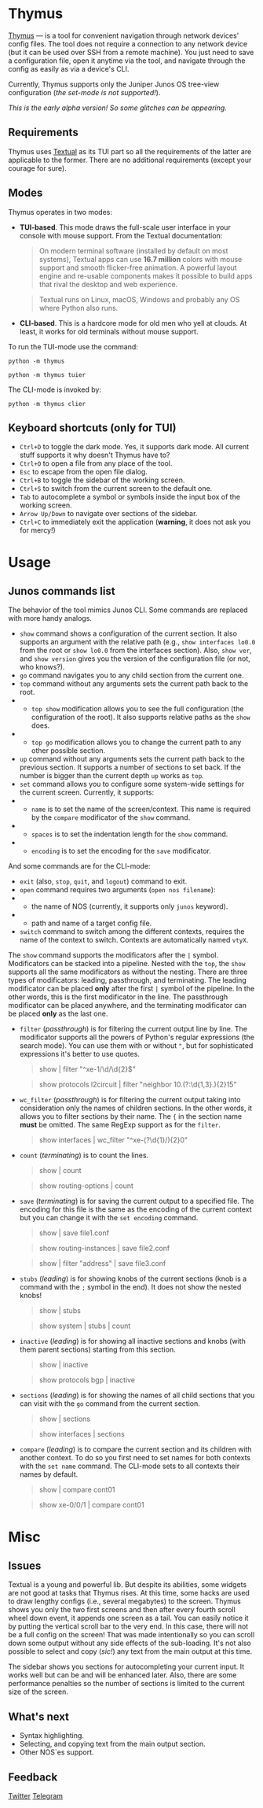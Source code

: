 # Thymus

[Thymus](https://en.wikipedia.org/wiki/Thymus_(plant)) — is a tool for convenient navigation through network devices' config files. The tool does not require a connection to any network device (but it can be used over SSH from a remote machine). You just need to save a configuration file, open it anytime via the tool, and navigate through the config as easily as via a device's CLI.

Currently, Thymus supports only the Juniper Junos OS tree-view configuration (*the set-mode is not supported!*).

*This is the early alpha version! So some glitches can be appearing.*

## Requirements

Thymus uses [Textual](https://github.com/Textualize/textual) as its TUI part so all the requirements of the latter are applicable to the former. There are no additional requirements (except your courage for sure).

## Modes

Thymus operates in two modes:

- **TUI-based**. This mode draws the full-scale user interface in your console with mouse support. From the Textual documentation:

	> On modern terminal software (installed by default on most systems), Textual apps can use **16.7 million** colors with mouse support and smooth flicker-free animation. A powerful layout engine and re-usable components makes it possible to build apps that rival the desktop and web experience.

	> Textual runs on Linux, macOS, Windows and probably any OS where Python also runs.

- **CLI-based**. This is a hardcore mode for old men who yell at clouds. At least, it works for old terminals without mouse support.

To run the TUI-mode use the command:
```
python -m thymus
```
```
python -m thymus tuier
```
The CLI-mode is invoked by:
```
python -m thymus clier
```

## Keyboard shortcuts (only for TUI)

- `Ctrl+D` to toggle the dark mode. Yes, it supports dark mode. All current stuff supports it why doesn't Thymus have to?
- `Ctrl+O` to open a file from any place of the tool.
- `Esc` to escape from the open file dialog.
- `Ctrl+B` to toggle the sidebar of the working screen.
- `Ctrl+S` to switch from the current screen to the default one.
- `Tab` to autocomplete a symbol or symbols inside the input box of the working screen.
- `Arrow Up/Down` to navigate over sections of the sidebar.
- `Ctrl+C` to immediately exit the application (**warning**, it does not ask you for mercy!)

# Usage

## Junos commands list

The behavior of the tool mimics Junos CLI. Some commands are replaced with more handy analogs.

- `show` command shows a configuration of the current section. It also supports an argument with the relative path (e.g., `show interfaces lo0.0` from the root or `show lo0.0` from the interfaces section). Also, `show ver`, and `show version` gives you the version of the configuration file (or not, who knows?).
- `go` command navigates you to any child section from the current one.
- `top` command without any arguments sets the current path back to the root.
- - `top show` modification allows you to see the full configuration (the configuration of the root). It also supports relative paths as the `show` does.
- - `top go` modification allows you to change the current path to any other possible section.
- `up` command without any arguments sets the current path back to the previous section. It supports a number of sections to set back. If the number is bigger than the current depth `up` works as `top`.
- `set` command allows you to configure some system-wide settings for the current screen. Currently, it supports:
- - `name` is to set the name of the screen/context. This name is required by the `compare` modificator of the `show` command.
- - `spaces` is to set the indentation length for the `show` command.
- - `encoding` is to set the encoding for the `save` modificator.

And some commands are for the CLI-mode:

- `exit` (also, `stop`, `quit`, and `logout`) command to exit.
- `open` command requires two arguments (`open nos filename`):
- - the name of NOS (currently, it supports only `junos` keyword).
- - path and name of a target config file.
- `switch` command to switch among the different contexts, requires the name of the context to switch. Contexts are automatically named `vtyX`.

The `show` command supports the modificators after the `|` symbol. Modificators can be stacked into a pipeline. Nested with the `top`, the `show` supports all the same modificators as without the nesting. There are three types of modificators: leading, passthrough, and terminating. The leading modificator can be placed **only** after the first `|` symbol of the pipeline. In the other words, this is the first modificator in the line. The passthrough modificator can be placed anywhere, and the terminating modificator can be placed **only** as the last one.

- `filter` (*passthrough*) is for filtering the current output line by line. The modificator supports all the powers of Python's regular expressions (the search mode). You can use them with or without `"`, but for sophisticated expressions it's better to use quotes.

	> show | filter "^xe-1/\d/\d{2}$"

	> show protocols l2circuit | filter "neighbor 10.(?:\d{1,3}\.){2}15"

- `wc_filter` (*passthrough*) is for filtering the current output taking into consideration only the names of children sections. In the other words, it allows you to filter sections by their name. The `{` in the section name **must** be omitted. The same RegExp support as for the `filter`.

	> show interfaces | wc_filter "^xe-(?\d{1}/){2}0"

- `count` (*terminating*) is to count the lines.

	> show | count

	> show routing-options | count

- `save` (*terminating*) is for saving the current output to a specified file. The encoding for this file is the same as the encoding of the current context but you can change it with the `set encoding` command.

	> show | save file1.conf

	> show routing-instances | save file2.conf

	> show | filter "address" | save file3.conf

- `stubs` (*leading*) is for showing knobs of the current sections (knob is a command with the `;` symbol in the end). It does not show the nested knobs!

	> show | stubs

	> show system | stubs | count

- `inactive` (*leading*) is for showing all inactive sections and knobs (with them parent sections) starting from this section.

	> show | inactive

	> show protocols bgp | inactive

- `sections` (*leading*) is for showing the names of all child sections that you can visit with the `go` command from the current section.

	> show | sections

	> show interfaces | sections

- `compare` (*leading*) is to compare the current section and its children with another context. To do so you first need to set names for both contexts with the `set name` command. The CLI-mode sets to all contexts their names by default.

	> show | compare cont01

	> show xe-0/0/1 | compare cont01


# Misc

## Issues

Textual is a young and powerful lib. But despite its abilities, some widgets are not good at tasks that Thymus rises. At this time, some hacks are used to draw lengthy configs (i.e., several megabytes) to the screen. Thymus shows you only the two first screens and then after every fourth scroll wheel down event, it appends one screen as a tail.  You can easily notice it by putting the vertical scroll bar to the very end. In this case, there will not be a full config on the screen! That was made intentionally so you can scroll down some output without any side effects of the sub-loading. It's not also possible to select and copy (*sic!*) any text from the main output at this time.

The sidebar shows you sections for autocompleting your current input. It works well but can be and will be enhanced later. Also, there are some performance penalties so the number of sections is limited to the current size of the screen.

## What's next

- Syntax highlighting.
- Selecting, and copying text from the main output section.
- Other NOS`es support.

## Feedback

[Twitter](https://twitter.com/blademd)
[Telegram](https://t.me/blademd)

